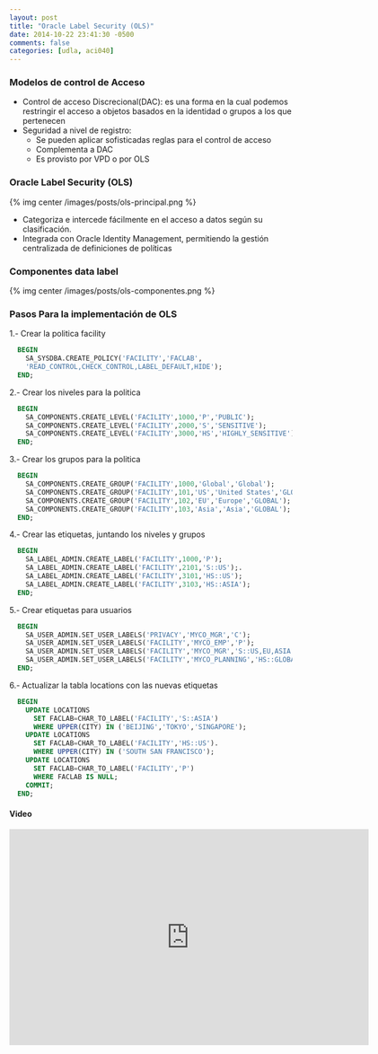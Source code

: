 ```yaml
---
layout: post
title: "Oracle Label Security (OLS)"
date: 2014-10-22 23:41:30 -0500
comments: false
categories: [udla, aci040]
---
```


### Modelos de control de Acceso
- Control de acceso Discrecional(DAC): es una forma en la cual
  podemos restringir el acceso a objetos basados en la identidad o
grupos a los que pertenecen
- Seguridad a nivel de registro:
  * Se pueden aplicar sofisticadas reglas para el control de acceso
  * Complementa a DAC
  * Es provisto por VPD o por OLS

### Oracle Label Security (OLS)

  {% img center /images/posts/ols-principal.png %}

<!--more-->

  - Categoriza e intercede fácilmente en el acceso a datos según su
    clasificación.
  - Integrada con Oracle Identity Management, permitiendo la gestión
    centralizada de definiciones de políticas

### Componentes data label

  {% img center /images/posts/ols-componentes.png %}

### Pasos Para la implementación de OLS

1.- Crear la politica facility
```sql
  BEGIN
    SA_SYSDBA.CREATE_POLICY('FACILITY','FACLAB',
    'READ_CONTROL,CHECK_CONTROL,LABEL_DEFAULT,HIDE');
  END;
```
2.- Crear los niveles para la politica
```sql
  BEGIN
    SA_COMPONENTS.CREATE_LEVEL('FACILITY',1000,'P','PUBLIC');
    SA_COMPONENTS.CREATE_LEVEL('FACILITY',2000,'S','SENSITIVE');
    SA_COMPONENTS.CREATE_LEVEL('FACILITY',3000,'HS','HIGHLY_SENSITIVE');
  END;
```
3.- Crear los grupos para la politica
```sql
  BEGIN
    SA_COMPONENTS.CREATE_GROUP('FACILITY',1000,'Global','Global');
    SA_COMPONENTS.CREATE_GROUP('FACILITY',101,'US','United States','GLOBAL');
    SA_COMPONENTS.CREATE_GROUP('FACILITY',102,'EU','Europe','GLOBAL');
    SA_COMPONENTS.CREATE_GROUP('FACILITY',103,'Asia','Asia','GLOBAL');
  END;
```
4.- Crear las etiquetas, juntando los niveles y grupos
```sql
  BEGIN
    SA_LABEL_ADMIN.CREATE_LABEL('FACILITY',1000,'P');
    SA_LABEL_ADMIN.CREATE_LABEL('FACILITY',2101,'S::US');.
    SA_LABEL_ADMIN.CREATE_LABEL('FACILITY',3101,'HS::US');
    SA_LABEL_ADMIN.CREATE_LABEL('FACILITY',3103,'HS::ASIA');
  END;
```
5.- Crear etiquetas para usuarios
```sql
  BEGIN
    SA_USER_ADMIN.SET_USER_LABELS('PRIVACY','MYCO_MGR','C');
    SA_USER_ADMIN.SET_USER_LABELS('FACILITY','MYCO_EMP','P');
    SA_USER_ADMIN.SET_USER_LABELS('FACILITY','MYCO_MGR','S::US,EU,ASIA');
    SA_USER_ADMIN.SET_USER_LABELS('FACILITY','MYCO_PLANNING','HS::GLOBAL');.
  END;
```
6.- Actualizar la tabla locations con las nuevas etiquetas
```sql
  BEGIN
    UPDATE LOCATIONS
      SET FACLAB=CHAR_TO_LABEL('FACILITY','S::ASIA')
      WHERE UPPER(CITY) IN ('BEIJING','TOKYO','SINGAPORE');
    UPDATE LOCATIONS
      SET FACLAB=CHAR_TO_LABEL('FACILITY','HS::US').
      WHERE UPPER(CITY) IN ('SOUTH SAN FRANCISCO');
    UPDATE LOCATIONS
      SET FACLAB=CHAR_TO_LABEL('FACILITY','P')
      WHERE FACLAB IS NULL;
    COMMIT;
  END;
```

#### Video

<iframe class="youtube-player" type="text/html" width="640" height="385"
src="https://www.youtube.com/embed/bTAn45ejjL0" allowfullscreen
frameborder="0">

